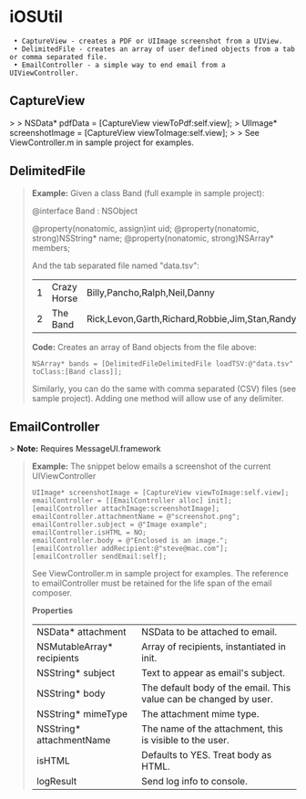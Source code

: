 iOSUtil
=======
	 • CaptureView - creates a PDF or UIImage screenshot from a UIView.
	 • DelimitedFile - creates an array of user defined objects from a tab or comma separated file.
	 • EmailController - a simple way to end email from a UIViewController.

<h2><b>CaptureView</b></h2> 
> 
>     NSData* pdfData = [CaptureView viewToPdf:self.view];
>     UIImage* screenshotImage = [CaptureView viewToImage:self.view];
> 
> See ViewController.m in sample project for examples.

<h2><b>DelimitedFile</b></h2> 

> <b>Example:</b> Given a class Band (full example in sample project):
> 
> 	@interface Band : NSObject<TabSeparatedFileDelegate>
> 	
> 	@property(nonatomic, assign)int uid;
> 	@property(nonatomic, strong)NSString* name;
> 	@property(nonatomic, strong)NSArray* members;
> 
> And the tab separated file named "data.tsv":
> <table>
>     <tr>
>         <td>1</td>
>         <td>Crazy Horse</td>
>         <td>Billy,Pancho,Ralph,Neil,Danny</td>
>     </tr>
>     <tr>
>         <td>2</td>
>         <td>The Band</td>
>         <td>Rick,Levon,Garth,Richard,Robbie,Jim,Stan,Randy,Richard</td>
>     </tr>
> </table>
> 
> <b>Code:</b> Creates an array of Band objects from the file above:
> 
>     NSArray* bands = [DelimitedFileDelimitedFile loadTSV:@"data.tsv" toClass:[Band class]];
> 
> Similarly, you can do the same with comma separated (CSV) files (see sample project). Adding one method will allow use of any delimiter.

<h2><b>EmailController</b></h2> 
> <b>Note:</b> Requires MessageUI.framework

> <b>Example:</b> The snippet below emails a screenshot of the current UIViewController
> 
>     UIImage* screenshotImage = [CaptureView viewToImage:self.view];
>     emailController = [[EmailController alloc] init];
>     [emailController attachImage:screenshotImage];
>     emailController.attachmentName = @"screenshot.png";
>     emailController.subject = @"Image example";
>     emailController.isHTML = NO;
>     emailController.body = @"Enclosed is an image.";
>     [emailController addRecipient:@"steve@mac.com"];
>     [emailController sendEmail:self];
> 
> See ViewController.m in sample project for examples. The reference to emailController must be retained for the life span of the email composer.
> 
> <b>Properties</b>
> <table>
>     <tr>
>         <td>NSData* attachment</td>
>         <td>NSData to be attached to email.</td>
>     </tr>
>     <tr>
>         <td>NSMutableArray* recipients</td>
>         <td>Array of recipients, instantiated in init.</td>
>     </tr>
>     <tr>
>         <td>NSString* subject</td>
>         <td>Text to appear as email's subject.</td>
>     </tr>
>     <tr>
>         <td>NSString* body</td>
>         <td>The default body of the email. This value can be changed by user.</td>
>     </tr>
>     <tr>
>         <td>NSString* mimeType</td>
>         <td>The attachment mime type.</td>
>     </tr>
>     <tr>
>         <td>NSString* attachmentName</td>
>         <td>The name of the attachment, this is visible to the user.</td>
>     </tr>
>     <tr>
>         <td>isHTML</td>
>         <td>Defaults to YES. Treat body as HTML.</td>
>     </tr>
>     <tr>
>         <td>logResult</td>
>         <td>Send log info to console.</td>
>     </tr>
> </table>
